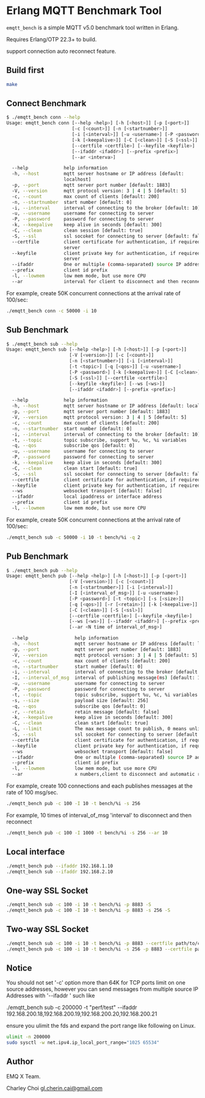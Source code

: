 # Erlang MQTT Benchmark Tool

`emqtt_bench` is a simple MQTT v5.0 benchmark tool written in Erlang.

Requires Erlang/OTP 22.3+ to build.

support connection auto reconnect feature.

## Build first

```sh
make
```

## Connect Benchmark

```sh
$ ./emqtt_bench conn --help
Usage: emqtt_bench conn [--help <help>] [-h [<host>]] [-p [<port>]]
                        [-c [<count>]] [-n [<startnumber>]]
                        [-i [<interval>]] [-u <username>] [-P <password>]
                        [-k [<keepalive>]] [-C [<clean>]] [-S [<ssl>]]
                        [--certfile <certfile>] [--keyfile <keyfile>]
                        [--ifaddr <ifaddr>] [--prefix <prefix>]
                        [--ar <interva>]

  --help             help information
  -h, --host         mqtt server hostname or IP address [default:
                     localhost]
  -p, --port         mqtt server port number [default: 1883]
  -V, --version      mqtt protocol version: 3 | 4 | 5 [default: 5]
  -c, --count        max count of clients [default: 200]
  -n, --startnumber  start number [default: 0]
  -i, --interval     interval of connecting to the broker [default: 10]
  -u, --username     username for connecting to server
  -P, --password     password for connecting to server
  -k, --keepalive    keep alive in seconds [default: 300]
  -C, --clean        clean session [default: true]
  -S, --ssl          ssl socoket for connecting to server [default: false]
  --certfile         client certificate for authentication, if required by
                     server
  --keyfile          client private key for authentication, if required by
                     server
  --ifaddr           One or multiple (comma-separated) source IP addresses
  --prefix           client id prefix
  -l, --lowmem       low mem mode, but use more CPU 
  --ar               interval for client to disconnect and then reconnect
```

For example, create 50K concurrent connections at the arrival rate of 100/sec:

```sh
./emqtt_bench conn -c 50000 -i 10
```

## Sub Benchmark

```sh
$ ./emqtt_bench sub --help
Usage: emqtt_bench sub [--help <help>] [-h [<host>]] [-p [<port>]]
                       [-V [<version>]] [-c [<count>]]
                       [-n [<startnumber>]] [-i [<interval>]]
                       [-t <topic>] [-q [<qos>]] [-u <username>]
                       [-P <password>] [-k [<keepalive>]] [-C [<clean>]]
                       [-S [<ssl>]] [--certfile <certfile>]
                       [--keyfile <keyfile>] [--ws [<ws>]]
                       [--ifaddr <ifaddr>] [--prefix <prefix>]

  --help             help information
  -h, --host         mqtt server hostname or IP address [default: localhost]
  -p, --port         mqtt server port number [default: 1883]
  -V, --version      mqtt protocol version: 3 | 4 | 5 [default: 5]
  -c, --count        max count of clients [default: 200]
  -n, --startnumber  start number [default: 0]
  -i, --interval     interval of connecting to the broker [default: 10]
  -t, --topic        topic subscribe, support %u, %c, %i variables
  -q, --qos          subscribe qos [default: 0]
  -u, --username     username for connecting to server
  -P, --password     password for connecting to server
  -k, --keepalive    keep alive in seconds [default: 300]
  -C, --clean        clean start [default: true]
  -S, --ssl          ssl socoket for connecting to server [default: false]
  --certfile         client certificate for authentication, if required by server
  --keyfile          client private key for authentication, if required by server
  --ws               websocket transport [default: false]
  --ifaddr           local ipaddress or interface address
  --prefix           client id prefix
  -l, --lowmem       low mem mode, but use more CPU
```

For example, create 50K concurrent connections at the arrival rate of 100/sec: 

```sh
./emqtt_bench sub -c 50000 -i 10 -t bench/%i -q 2
```

## Pub Benchmark

```sh
$ ./emqtt_bench pub --help
Usage: emqtt_bench pub [--help <help>] [-h [<host>]] [-p [<port>]]
                       [-V [<version>]] [-c [<count>]]
                       [-n [<startnumber>]] [-i [<interval>]]
                       [-I [<interval_of_msg>]] [-u <username>]
                       [-P <password>] [-t <topic>] [-s [<size>]]
                       [-q [<qos>]] [-r [<retain>]] [-k [<keepalive>]]
                       [-C [<clean>]] [-S [<ssl>]]
                       [--certfile <certfile>] [--keyfile <keyfile>]
                       [--ws [<ws>]] [--ifaddr <ifaddr>] [--prefix <prefix>]
                       [--ar <N time of interval_of_msg>]

  --help                 help information
  -h, --host             mqtt server hostname or IP address [default: localhost]
  -p, --port             mqtt server port number [default: 1883]
  -V, --version          mqtt protocol version: 3 | 4 | 5 [default: 5]
  -c, --count            max count of clients [default: 200]
  -n, --startnumber      start number [default: 0]
  -i, --interval         interval of connecting to the broker [default: 10]
  -I, --interval_of_msg  interval of publishing message(ms) [default: 1000]
  -u, --username         username for connecting to server
  -P, --password         password for connecting to server
  -t, --topic            topic subscribe, support %u, %c, %i variables
  -s, --size             payload size [default: 256]
  -q, --qos              subscribe qos [default: 0]
  -r, --retain           retain message [default: false]
  -k, --keepalive        keep alive in seconds [default: 300]
  -C, --clean            clean start [default: true]
  -L, --limit            The max message count to publish, 0 means unlimited [default: 0]
  -S, --ssl              ssl socoket for connecting to server [default: false]
  --certfile             client certificate for authentication, if required by server
  --keyfile              client private key for authentication, if required by server
  --ws                   websocket transport [default: false]
  --ifaddr               One or multiple (comma-separated) source IP addresses
  --prefix               client id prefix
  -l, --lowmem           low mem mode, but use more CPU 
  --ar                   x numbers,client to disconnect and automatic re-connect interval, base on x times of interval_of_msg, 0 - disable.
```

For example, create 100 connections and each publishes messages at the rate of 100 msg/sec.

```sh
./emqtt_bench pub -c 100 -I 10 -t bench/%i -s 256
```

For example, 10 times of interval_of_msg 'interval' to disconnect and then reconnect

```sh
./emqtt_bench pub -c 100 -I 1000 -t bench/%i -s 256 --ar 10
```

## Local interface

```sh
./emqtt_bench pub --ifaddr 192.168.1.10
./emqtt_bench sub --ifaddr 192.168.2.10
```

## One-way SSL Socket

```sh
./emqtt_bench sub -c 100 -i 10 -t bench/%i -p 8883 -S
./emqtt_bench pub -c 100 -I 10 -t bench/%i -p 8883 -s 256 -S
```

## Two-way SSL Socket
```sh
./emqtt_bench sub -c 100 -i 10 -t bench/%i -p 8883 --certfile path/to/client-cert.pem --keyfile path/to/client-key.pem
./emqtt_bench pub -c 100 -i 10 -t bench/%i -s 256 -p 8883 --certfile path/to/client-cert.pem --keyfile path/to/client-key.pem
```

## Notice

You should not set '-c' option more than 64K for TCP ports limit on one source addresses, 
however you can send messages from multiple source IP Addresses with '--ifaddr ' such like

./emqtt_bench sub -c 200000 -t "perf/test" --ifaddr 192.168.200.18,192.168.200.19,192.168.200.20,192.168.200.21

ensure you ulimit the fds and expand the port range like following on Linux.

``` sh
ulimit -n 200000
sudo sysctl -w net.ipv4.ip_local_port_range="1025 65534"
```

## Author

EMQ X Team.

Charley Choi <gl.cherin.cai@gmail.com>

